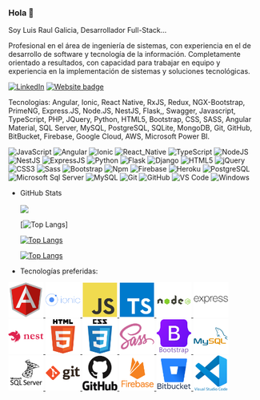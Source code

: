 ### Hola 👋

Soy Luis Raul Galicia, Desarrollador Full-Stack...

Profesional en el área de ingeniería de sistemas, con experiencia en el de desarrollo de software y tecnología de la información. Completamente orientado a resultados, con capacidad para trabajar en equipo y experiencia en la implementación de sistemas y soluciones tecnológicas.

<a href="https://www.linkedin.com/in/luis-raul-galicia-lugo" target="_blank"><img src="https://img.shields.io/badge/LinkedIn-%230077B5.svg?&style=flat-square&logo=linkedin&logoColor=white" alt="LinkedIn"></a>
<a href="https://luisgaliciadev.web.app/#/home" target="_blank"><img alt="Website badge" src="https://img.shields.io/badge/website-up-brightgreen"></a>

Tecnologias: Angular, Ionic, React Native, RxJS, Redux, NGX-Bootstrap, PrimeNG, Express.JS, Node.JS, NestJS, Flask,, Swagger, Javascript, TypeScript, PHP, JQuery, Python, HTML5, Bootstrap, CSS, SASS, Angular Material, SQL Server, MySQL, PostgreSQL, SQLite, MongoDB, Git, GitHub, BitBucket, Firebase, Google Cloud, AWS, Microsoft Power BI.

![JavaScript](https://img.shields.io/badge/-JavaScript-%23F7DF1C?style=flat-square&logo=javascript&logoColor=000000&labelColor=%23F7DF1C&color=%23FFCE5A)
![Angular](https://img.shields.io/badge/-Angular-%23E44D27?style=flat-square&logo=angular&logoColor=ffffff)
![Ionic](https://img.shields.io/badge/-Ionic-3776AB?style=flat-square&logo=ionic&logoColor=ffffff)
![React_Native](https://img.shields.io/badge/-React_Native-%23000000?style=flat-square&logo=React&logoColor=00D8FD)
![TypeScript](https://img.shields.io/badge/-TypeScript-000000?style=flat&logo=typescript)
![NodeJS](https://img.shields.io/badge/-NodeJS-339933?style=flat-square&logo=Node.js&logoColor=ffffff)
![NestJS](https://img.shields.io/badge/-NestJS-%23E44D27?style=flat-square&logo=nestjs&logoColor=ffffff)
![ExpressJS](https://img.shields.io/badge/Express-JS-yellow)
![Python](http://img.shields.io/badge/-Python-3776AB?style=flat-square&logo=python&logoColor=ffffff)
![Flask](https://img.shields.io/badge/-Flask-222222?style=flat&logo=Flask)
![Django](https://img.shields.io/badge/-Django-339933?style=flat-square&logo=django&logoColor=ffffff)
![HTML5](https://img.shields.io/badge/-HTML5-%23E44D27?style=flat-square&logo=html5&logoColor=ffffff)
![jQuery](https://img.shields.io/badge/-jQuery-222222?style=flat&logo=jQuery&logoColor=0769AD)
![CSS3](https://img.shields.io/badge/-CSS3-%231572B6?style=flat-square&logo=css3)
![Sass](https://img.shields.io/badge/-Sass-%23CC6699?style=flat-square&logo=sass&logoColor=ffffff)
![Bootstrap](https://img.shields.io/badge/-Bootstrap-563D7C?style=flat-square&logo=Bootstrap)
![Npm](https://img.shields.io/badge/-npm-CB3837?style=flat-square&logo=npm)
![Firebase](https://img.shields.io/badge/-Firebase-FFCA28?style=flat-square&logo=firebase&logoColor=ffffff)
![Heroku](https://img.shields.io/badge/-Heroku-%23F05032?style=flat-square&logo=heroku&logoColor=%23ffffff)
![PostgreSQL](https://img.shields.io/badge/-PostgreSQL-000000?style=flat&logo=postgresql)
![Microsoft Sql Server](https://img.shields.io/badge/-Sql%20Server-CC2927?style=flat-square&logo=microsoft-sql-server&logoColor=ffffff)
![MySQL](https://img.shields.io/badge/-MySQL-00618A?style=flat-square&logo=mysql&logoColor=ffffff)
![Git](https://img.shields.io/badge/-Git-%23F05032?style=flat-square&logo=git&logoColor=%23ffffff)
![GitHub](https://img.shields.io/badge/-GitHub-181717?style=flat-square&logo=github)
![VS Code](http://img.shields.io/badge/-VS%20Code-007ACC?style=flat-square&logo=visual-studio-code&logoColor=ffffff)
![Windows](http://img.shields.io/badge/-Windows-0078D6?style=flat-square&logo=windows&logoColor=ffffff)


- GitHub Stats
  
  <a href="https://github-readme-stats.vercel.app/api?username=luisgaliciadev&theme=tokyonight&show_icons=true">
    <img align="center" src="https://github-readme-stats.vercel.app/api?username=luisgaliciadev&theme=tokyonight&show_icons=true" />
  </a> 
  
  
  [![Top Langs](https://github-readme-stats.vercel.app/api/top-langs/?username=luisgaliciadev&hide=javascript,html)]
  
  [![Top Langs](https://github-readme-stats.vercel.app/api/top-langs/?username=anuraghazra&langs_count=8)](https://github.com/anuraghazra/github-readme-stats)
  
  [![Top Langs](https://github-readme-stats.vercel.app/api/top-langs/?username=anuraghazra&layout=compact)](https://github.com/anuraghazra/github-readme-stats)
  
       
<!--   <a href="https://github-readme-stats.vercel.app/api/top-langs/?username=luisgaliciadev&hide=javascript,html">
    <img height="150" align="center" src="https://github-readme-stats.vercel.app/api/top-langs/?username=luisgaliciadev&layout=compact&theme=tokyonight" />
  </a> -->
<!--   <a href="https://github-readme-stats.vercel.app/api/top-langs/?username=luisgaliciadev&langs_count=8&theme=tokyonight">
     <img height="350" align="center" src="https://github-readme-stats.vercel.app/api/top-langs/?username=luisgaliciadev&langs_count=20&theme=tokyonight" />
  </a> -->
  
 - Tecnologías preferidas:
  <a href="https://github.com/devicons/devicon">
    <img src="https://github.com/devicons/devicon/blob/master/icons/angularjs/angularjs-original.svg" alt="Devicon Logo" height="70" />
  </a>
  <a href="https://github.com/devicons/devicon">
    <img src="https://github.com/devicons/devicon/blob/master/icons/ionic/ionic-original-wordmark.svg" alt="Devicon Logo" height="70" />
  </a>
  </a>
  <a href="https://github.com/devicons/devicon">
    <img src="https://github.com/devicons/devicon/blob/master/icons/javascript/javascript-original.svg" alt="Devicon Logo" height="70" />
  </a>
  <a href="https://github.com/devicons/devicon">
    <img src="https://github.com/devicons/devicon/blob/master/icons/typescript/typescript-original.svg" alt="Devicon Logo" height="70" />
  </a>
  <a href="https://github.com/devicons/devicon">
    <img src="https://github.com/devicons/devicon/blob/master/icons/nodejs/nodejs-original-wordmark.svg" alt="Devicon Logo" height="70" />
  </a>
  <a href="https://github.com/devicons/devicon">
    <img src="https://github.com/devicons/devicon/blob/master/icons/express/express-original-wordmark.svg" alt="Devicon Logo" height="70" />
  </a>
  <a href="https://github.com/devicons/devicon">
    <img src="https://github.com/devicons/devicon/blob/master/icons/nestjs/nestjs-plain-wordmark.svg" alt="Devicon Logo" height="70" />
  </a>
  <a href="https://github.com/devicons/devicon">
    <img src="https://github.com/devicons/devicon/blob/master/icons/html5/html5-original-wordmark.svg" alt="Devicon Logo" height="70" />
  </a>
  <a href="https://github.com/devicons/devicon">
    <img src="https://github.com/devicons/devicon/blob/master/icons/css3/css3-original-wordmark.svg" alt="Devicon Logo" height="70" />
  </a>
  <a href="https://github.com/devicons/devicon">
    <img src="https://github.com/devicons/devicon/blob/master/icons/sass/sass-original.svg" alt="Devicon Logo" height="70" />
  </a>
  <a href="https://github.com/devicons/devicon">
    <img src="https://github.com/devicons/devicon/blob/master/icons/bootstrap/bootstrap-original-wordmark.svg" alt="Devicon Logo" height="70" />
  </a>
<!--   <a href="https://github.com/devicons/devicon">
    <img src="https://github.com/devicons/devicon/blob/master/icons/mongodb/mongodb-original-wordmark.svg" alt="Devicon Logo" height="70" />
  </a> -->
  <a href="https://github.com/devicons/devicon">
    <img src="https://github.com/devicons/devicon/blob/master/icons/mysql/mysql-original-wordmark.svg" alt="Devicon Logo" height="70" />
  </a>
  <a href="https://github.com/devicons/devicon">
    <img src="https://github.com/devicons/devicon/blob/master/icons/microsoftsqlserver/microsoftsqlserver-plain-wordmark.svg" alt="Devicon Logo" height="70" />
  </a>
  <a href="https://github.com/devicons/devicon">
    <img src="https://github.com/devicons/devicon/blob/master/icons/git/git-original-wordmark.svg" alt="Devicon Logo" height="70" />
  </a>
  <a href="https://github.com/devicons/devicon">
    <img src="https://github.com/devicons/devicon/blob/master/icons/github/github-original-wordmark.svg" alt="Devicon Logo" height="70" />
  </a>
  <a href="https://github.com/devicons/devicon">
    <img src="https://github.com/devicons/devicon/blob/master/icons/firebase/firebase-plain-wordmark.svg" alt="Devicon Logo" height="70" />
  </a>
<!--   <a href="https://github.com/devicons/devicon">
    <img src="https://github.com/devicons/devicon/blob/master/icons/googlecloud/googlecloud-original-wordmark.svg" alt="Devicon Logo" height="70" />
  </a> -->
  <a href="https://github.com/devicons/devicon">
    <img src="https://github.com/devicons/devicon/blob/master/icons/bitbucket/bitbucket-original-wordmark.svg" alt="Devicon Logo" height="70" />
  </a>
  <a href="https://github.com/devicons/devicon">
    <img src="https://github.com/devicons/devicon/blob/master/icons/vscode/vscode-original-wordmark.svg" alt="Devicon Logo" height="70" />
  </a>
  
  
<!--
**luisgaliciadev/luisgaliciadev** is a ✨ _special_ ✨ repository because its `README.md` (this file) appears on your GitHub profile.

Here are some ideas to get you started:

- 🔭 I’m currently working on ...
- 🌱 I’m currently learning ...
- 👯 I’m looking to collaborate on ...
- 🤔 I’m looking for help with ...
- 💬 Ask me about ...
- 📫 How to reach me: ...
- 😄 Pronouns: ...
- ⚡ Fun fact: ...
-->
